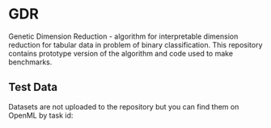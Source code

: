 # GDR
Genetic Dimension Reduction - algorithm for interpretable dimension reduction for tabular data in problem of binary classification.
This repository contains prototype version of the algorithm and code used to make benchmarks.
## Test Data
Datasets are not uploaded to the repository but you can find them on OpenML by task id:
